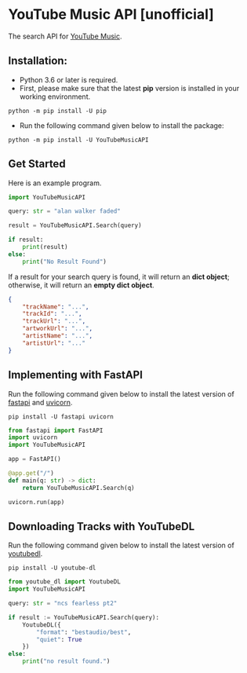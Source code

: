 # YouTube Music API [unofficial]
The search API for [YouTube Music](https://music.youtube.com/).

## Installation:
- Python 3.6 or later is required.
- First, please make sure that the latest **pip** version is installed in your working environment.
```
python -m pip install -U pip
```
- Run the following command given below to install the package:
```
python -m pip install -U YouTubeMusicAPI
```

## Get Started
Here is an example program.
```python
import YouTubeMusicAPI

query: str = "alan walker faded"

result = YouTubeMusicAPI.Search(query)

if result:
    print(result)
else:
    print("No Result Found")
```
If a result for your search query is found, it will return an **dict object**; otherwise, it will return an **empty dict object**. 
```json
{
    "trackName": "...",
    "trackId": "...",
    "trackUrl": "...",
    "artworkUrl": "...",
    "artistName": "...",
    "artistUrl": "..."
}
```

## Implementing with FastAPI
Run the following command given below to install the latest version of [fastapi](https://pypi.org/project/fastapi/) and [uvicorn](https://pypi.org/project/uvicorn/).

```
pip install -U fastapi uvicorn
```

```python
from fastapi import FastAPI
import uvicorn
import YouTubeMusicAPI

app = FastAPI()

@app.get("/")
def main(q: str) -> dict:
    return YouTubeMusicAPI.Search(q)

uvicorn.run(app)
```

## Downloading Tracks with YouTubeDL
Run the following command given below to install the latest version of [youtubedl](https://pypi.org/project/youtube-dl/).

```
pip install -U youtube-dl
```

```python
from youtube_dl import YoutubeDL
import YouTubeMusicAPI

query: str = "ncs fearless pt2"

if result := YouTubeMusicAPI.Search(query):
    YoutubeDL({
        "format": "bestaudio/best",
        "quiet": True 
    })
else:
    print("no result found.")
```
